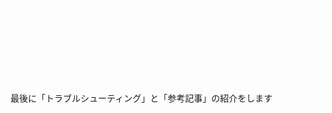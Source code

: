 <h1>「新 NISA」とは、いかに最速で1,800万円の投資枠をインデックス投資で埋めるかのゲームである</h1>

最後に「トラブルシューティング」と「参考記事」の紹介をします

<style>
  h1 {
    color: rgba(255, 255, 255,0.5 );
  }
  span {
    color: white;
  }
</style>
